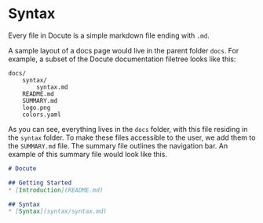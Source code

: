 # Syntax

Every file in Docute is a simple markdown file ending with `.md`.

A sample layout of a docs page would live in the parent folder `docs`. For example, a subset of the Docute documentation filetree looks like this:
```
docs/
    syntax/
        syntax.md
    README.md
    SUMMARY.md
    logo.png
    colors.yaml
```

As you can see, everything lives in the `docs` folder, with this file residing in the `syntax` folder. To make these files accessible to the user, we add them to the `SUMMARY.md` file. The summary file outlines the navigation bar. An example of this summary file would look like this.

```markdown
# Docute

## Getting Started
* [Introduction](README.md)

## Syntax
* [Syntax](syntax/syntax.md)
```